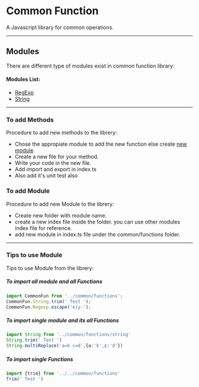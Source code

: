 # Common Function

A Javascript library for common operations.

---------------------------------------

## Modules

There are different type of modules exist in common function library:

#### Modules List:

- [RegExp](regexp/)
- [String](string/)

---------------------------------------

### To add Methods

Procedure to add new methods to the librery:

* Chose the appropiate module to add the new function else create [new module](#to-add-module).
* Create a new file for your method.
* Write your code in the new file.
* Add import and export in index.ts
* Also add it's unit test also

### To add Module

Procedure to add new Module to the librery:

* Create new folder with module name.
* create a new index file inside the folder. you can use other modules index file for reference.
* add new module in index.ts file under the common/functions folder.

---------------------------------------

### Tips to use Module

Tips to use Module from the librery:

##### To import all module and all Functions
```typescript
import CommonFun from '../common/functions';
CommonFun.String.trim(' Test ');
CommonFun.Regexp.escape('e|y-');
```

##### To import single module and its all Functions
```typescript
import String from '../common/functions/string'
String.trim(' Test ')
String.multiReplace('a=b c=d',{a:'b',c:'d'})
```

##### To import single Functions
```typescript
import {trim} from '../../common/functions'
Trim(' Test ')
```